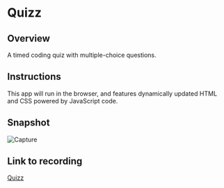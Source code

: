 # Quizz
## Overview

A timed coding quiz with multiple-choice questions. 

## Instructions
This app will run in the browser, and features dynamically updated HTML and CSS powered by JavaScript code.

## Snapshot
![Capture](https://user-images.githubusercontent.com/112564483/221258476-bb1578c7-b365-4bc1-91d5-bda2e57bddad.JPG)

## Link to recording
[Quizz](https://mi-str.github.io/Quizz/)